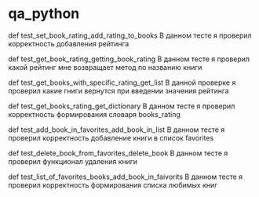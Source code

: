 # qa_python
def test_set_book_rating_add_rating_to_books
В данном тесте я проверил корректность добавления рейтинга

def test_get_book_rating_getting_book_rating
В данном тесте я проверил какой рейтинг мне возвращает метод по названию книги

def test_get_books_with_specific_rating_get_list
В данной проверке я проверил какие гниги вернутся при введении значения рейтинга

def test_get_books_rating_get_dictionary
В данном тесте я проверил корректность формирования словаря books_rating

def test_add_book_in_favorites_add_book_in_list
В данном тесте я проверил корректность добавление книги в список favorites

def test_delete_book_from_favorites_delete_book
В данном тесте я проверил функционал удаления книги

def test_list_of_favorites_books_add_book_in_faivorits
В данном тесте я проверил корректность формирования списка любимых книг